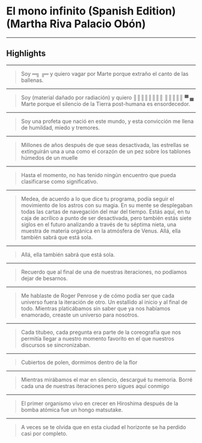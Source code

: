 # **El mono infinito (Spanish Edition) (Martha Riva Palacio Obón)**


---

## Highlights

---

> Soy ═╗ ╔═ y quiero vagar por Marte porque extraño el canto de las ballenas.

---

> Soy (material dañado por radiación) y quiero ║║║║║║║║ ║║║║║ ▀ ▄ Marte porque el silencio de la Tierra post-humana es ensordecedor.

---

> Soy una profeta que nació en este mundo, y esta convicción me llena de humildad, miedo y tremores.

---

> Millones de años después de que seas desactivada, las estrellas se extinguirán una a una como el corazón de un pez sobre los tablones húmedos de un muelle

---

> Hasta el momento, no has tenido ningún encuentro que pueda clasificarse como significativo.

---

> Medea, de acuerdo a lo que dice tu programa, podía seguir el movimiento de los astros con su magia. En su mente se desplegaban todas las cartas de navegación del mar del tiempo. Estás aquí, en tu caja de acrílico a punto de ser desactivada, pero también estás siete siglos en el futuro analizando a través de tu séptima nieta, una muestra de materia orgánica en la atmósfera de Venus. Allá, ella también sabrá que está sola.

---

> Allá, ella también sabrá que está sola.

---

> Recuerdo que al final de una de nuestras iteraciones, no podíamos dejar de besarnos.

---

> Me hablaste de Roger Penrose y de cómo podía ser que cada universo fuera la iteración de otro. Un estallido al inicio y al final de todo. Mientras platicábamos sin saber que ya nos habíamos enamorado, creaste un universo para nosotros.

---

> Cada titubeo, cada pregunta era parte de la coreografía que nos permitía llegar a nuestro momento favorito en el que nuestros discursos se sincronizaban.

---

> Cubiertos de polen, dormimos dentro de la flor

---

> Mientras mirábamos el mar en silencio, descargué tu memoria. Borré cada una de nuestras iteraciones pero sigues aquí conmigo

---

> El primer organismo vivo en crecer en Hiroshima después de la bomba atómica fue un hongo matsutake.

---

> A veces se te olvida que en esta ciudad el horizonte se ha perdido casi por completo.